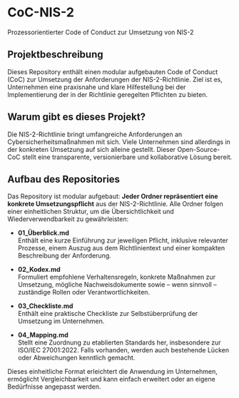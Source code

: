# CoC-NIS-2
Prozessorientierter Code of Conduct zur Umsetzung von NIS-2

## Projektbeschreibung

Dieses Repository enthält einen modular aufgebauten Code of Conduct (CoC) zur Umsetzung der Anforderungen der NIS-2-Richtlinie. Ziel ist es, Unternehmen eine praxisnahe und klare Hilfestellung bei der Implementierung der in der Richtlinie geregelten Pflichten zu bieten.

## Warum gibt es dieses Projekt?

Die NIS-2-Richtlinie bringt umfangreiche Anforderungen an Cybersicherheitsmaßnahmen mit sich. Viele Unternehmen sind allerdings in der konkreten Umsetzung auf sich alleine gestellt. Dieser Open-Source-CoC stellt eine transparente, versionierbare und kollaborative Lösung bereit.

## Aufbau des Repositories

Das Repository ist modular aufgebaut: **Jeder Ordner repräsentiert eine konkrete Umsetzungspflicht** aus der NIS-2-Richtlinie. Alle Ordner folgen einer einheitlichen Struktur, um die Übersichtlichkeit und Wiederverwendbarkeit zu gewährleisten:

- **01_Überblick.md**  
  Enthält eine kurze Einführung zur jeweiligen Pflicht, inklusive relevanter Prozesse, einem Auszug aus dem Richtlinientext und einer kompakten Beschreibung der Anforderung.

- **02_Kodex.md**  
  Formuliert empfohlene Verhaltensregeln, konkrete Maßnahmen zur Umsetzung, mögliche Nachweisdokumente sowie – wenn sinnvoll – zuständige Rollen oder Verantwortlichkeiten.

- **03_Checkliste.md**  
  Enthält eine praktische Checkliste zur Selbstüberprüfung der Umsetzung im Unternehmen.

- **04_Mapping.md**  
  Stellt eine Zuordnung zu etablierten Standards her, insbesondere zur ISO/IEC 27001:2022. Falls vorhanden, werden auch bestehende Lücken oder Abweichungen kenntlich gemacht.

Dieses einheitliche Format erleichtert die Anwendung im Unternehmen, ermöglicht Vergleichbarkeit und kann einfach erweitert oder an eigene Bedürfnisse angepasst werden.
